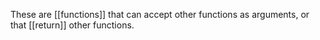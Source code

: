These are [[functions]] that can accept other functions as arguments, or that [[return]] other functions. 